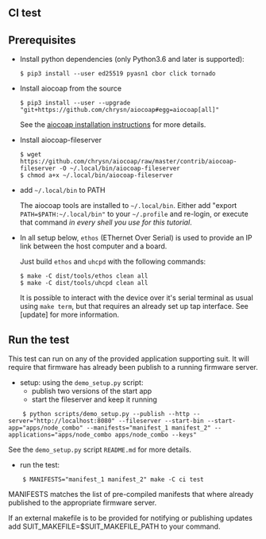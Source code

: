 ## CI test

## Prerequisites

- Install python dependencies (only Python3.6 and later is supported):

      $ pip3 install --user ed25519 pyasn1 cbor click tornado

- Install aiocoap from the source

      $ pip3 install --user --upgrade "git+https://github.com/chrysn/aiocoap#egg=aiocoap[all]"

  See the [aiocoap installation instructions](https://aiocoap.readthedocs.io/en/latest/installation.html)
  for more details.

- Install aiocoap-fileserver

      $ wget https://github.com/chrysn/aiocoap/raw/master/contrib/aiocoap-fileserver -O ~/.local/bin/aiocoap-fileserver
      $ chmod a+x ~/.local/bin/aiocoap-fileserver

- add `~/.local/bin` to PATH

  The aiocoap tools are installed to `~/.local/bin`. Either add
  "export `PATH=$PATH:~/.local/bin"` to your `~/.profile` and re-login, or execute
  that command *in every shell you use for this tutorial*.

- In all setup below, `ethos` (EThernet Over Serial) is used to provide an IP
  link between the host computer and a board.

  Just build `ethos` and `uhcpd` with the following commands:

      $ make -C dist/tools/ethos clean all
      $ make -C dist/tools/uhcpd clean all

  It is possible to interact with the device over it's serial terminal as usual
  using `make term`, but that requires an already set up tap interface.
  See [update] for more information.

## Run the test

This test can run on any of the provided application supporting suit.
It will require that firmware has already been publish to a running
firmware server.

- setup: using the `demo_setup.py` script:
   - publish two versions of the start app
   - start the fileserver and keep it running

```
    $ python scripts/demo_setup.py --publish --http --server="http://localhost:8080" --fileserver --start-bin --start-app="apps/node_combo" --manifests="manifest_1 manifest_2" --applications="apps/node_combo apps/node_combo --keys"
```

See the `demo_setup.py` script `README.md` for more details.

- run the test:

```
    $ MANIFESTS="manifest_1 manifest_2" make -C ci test
```

MANIFESTS matches the list of pre-compiled manifests that where already
published to the appropriate firmware server.

If an external makefile is to be provided for notifying or publishing updates
add SUIT_MAKEFILE=$SUIT_MAKEFILE_PATH to your command. 
